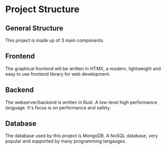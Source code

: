 # Project Structure

## General Structure
This project is made up of 3 main components.

## Frontend
The graphical frontend will be written in HTMX, a modern, lightweight and easy to use frontend library
for web development.

## Backend
The webserver/backend is written in Rust. A low-level high performance language. It's focus is on performance and safety.

## Database
The database used by this project is MongoDB. A NoSQL database, very popular and supported by many programming langauges.
